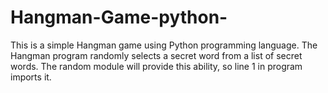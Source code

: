 # Hangman-Game-python-
This is a simple Hangman game using Python programming language. The Hangman program randomly selects a secret word from a list of secret words. The random module will provide this ability, so line 1 in program imports it. 
